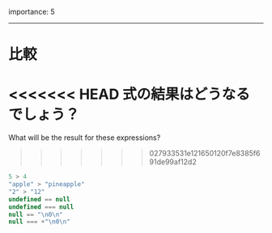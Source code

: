 importance: 5

---

# 比較

<<<<<<< HEAD
式の結果はどうなるでしょう？
=======
What will be the result for these expressions?
>>>>>>> 027933531e121650120f7e8385f691de99af12d2

```js no-beautify
5 > 4
"apple" > "pineapple"
"2" > "12"
undefined == null
undefined === null
null == "\n0\n"
null === +"\n0\n"
```
